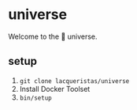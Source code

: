 # universe

Welcome to the 💅 universe.


## setup

  1. `git clone lacqueristas/universe`
  2. Install Docker Toolset
  3. `bin/setup`
